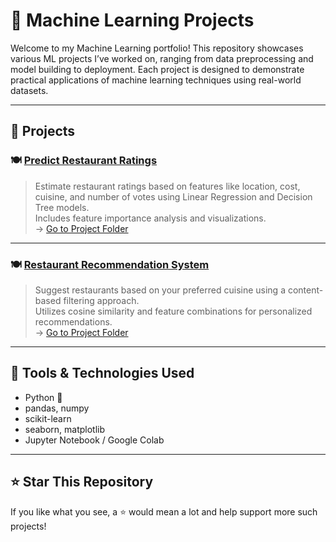 # 🚀 Machine Learning Projects

Welcome to my Machine Learning portfolio! This repository showcases various ML projects I’ve worked on, ranging from data preprocessing and model building to deployment. Each project is designed to demonstrate practical applications of machine learning techniques using real-world datasets.

---
## 📂 Projects

### 🍽️ [Predict Restaurant Ratings](./Predict%20Restaurant%20Ratings/)
> Estimate restaurant ratings based on features like location, cost, cuisine, and number of votes using Linear Regression and Decision Tree models.  
> Includes feature importance analysis and visualizations.  
→ [Go to Project Folder](./Predict%20Restaurant%20Ratings/)

---

### 🍽️ [Restaurant Recommendation System](./Restaurant%20Recommendation%20System/)  
> Suggest restaurants based on your preferred cuisine using a content-based filtering approach.  
> Utilizes cosine similarity and feature combinations for personalized recommendations.  
→ [Go to Project Folder](./Restaurant%20Recommendation%20System/)


---


## 🧠 Tools & Technologies Used

- Python 🐍
- pandas, numpy
- scikit-learn
- seaborn, matplotlib
- Jupyter Notebook / Google Colab

---

## ⭐️ Star This Repository

If you like what you see, a ⭐️ would mean a lot and help support more such projects!




